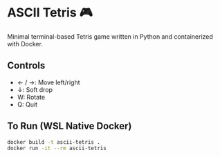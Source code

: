 # ASCII Tetris 🎮

Minimal terminal-based Tetris game written in Python and containerized with Docker.

## Controls

- ← / →: Move left/right
- ↓: Soft drop
- W: Rotate
- Q: Quit

## To Run (WSL Native Docker)

```bash
docker build -t ascii-tetris .
docker run -it --rm ascii-tetris
